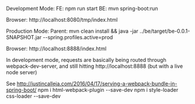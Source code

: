 Development Mode:
  FE: npm run start
  BE: mvn spring-boot:run

  Browser: http://localhost:8080/tmp/index.html

Production Mode:
  Parent: mvn clean install && java -jar ../be/target/be-0.0.1-SNAPSHOT.jar --spring.profiles.active=prod

  Browser: http://localhost:8888/index.html
  
In development mode, requests are basically being routed through webpack-dev-server, 
and still hitting http://localhost:8888 (but with a live node server)


See http://justincalleja.com/2016/04/17/serving-a-webpack-bundle-in-spring-boot/
npm i html-webpack-plugin --save-dev
npm i style-loader css-loader --save-dev